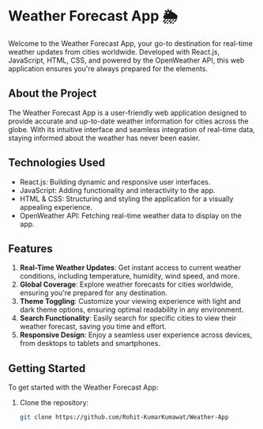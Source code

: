 # Weather Forecast App 🌦️

Welcome to the Weather Forecast App, your go-to destination for real-time weather updates from cities worldwide. Developed with React.js, JavaScript, HTML, CSS, and powered by the OpenWeather API, this web application ensures you're always prepared for the elements.

## About the Project

The Weather Forecast App is a user-friendly web application designed to provide accurate and up-to-date weather information for cities across the globe. With its intuitive interface and seamless integration of real-time data, staying informed about the weather has never been easier.

## Technologies Used

- React.js: Building dynamic and responsive user interfaces.
- JavaScript: Adding functionality and interactivity to the app.
- HTML & CSS: Structuring and styling the application for a visually appealing experience.
- OpenWeather API: Fetching real-time weather data to display on the app.

## Features

1. **Real-Time Weather Updates**: Get instant access to current weather conditions, including temperature, humidity, wind speed, and more.
2. **Global Coverage**: Explore weather forecasts for cities worldwide, ensuring you're prepared for any destination.
3. **Theme Toggling**: Customize your viewing experience with light and dark theme options, ensuring optimal readability in any environment.
4. **Search Functionality**: Easily search for specific cities to view their weather forecast, saving you time and effort.
5. **Responsive Design**: Enjoy a seamless user experience across devices, from desktops to tablets and smartphones.

## Getting Started

To get started with the Weather Forecast App:

1. Clone the repository:
   ```sh
   git clone https://github.com/Rohit-KumarKumawat/Weather-App
